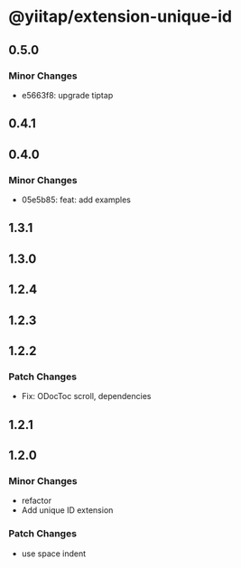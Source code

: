 # @yiitap/extension-unique-id

## 0.5.0

### Minor Changes

- e5663f8: upgrade tiptap

## 0.4.1

## 0.4.0

### Minor Changes

- 05e5b85: feat: add examples

## 1.3.1

## 1.3.0

## 1.2.4

## 1.2.3

## 1.2.2

### Patch Changes

- Fix: ODocToc scroll, dependencies

## 1.2.1

## 1.2.0

### Minor Changes

- refactor
- Add unique ID extension

### Patch Changes

- use space indent
